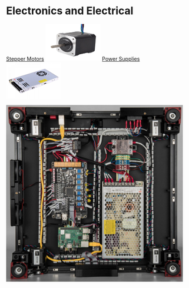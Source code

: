# Electronics and Electrical

[Stepper Motors](/Build%20Resources/Electronics/Stepper%20Motors) <img src="images/17HS15-1504S1.webp" width=150 height=100 title="foto" /> [Power Supplies](/Build%20Resources/Electronics/Power%20Supply) <img src="images/LRS-350-24.webp" width=150 height=100 title="foto" />

<img src="images/voron-electronics.webp" width=480 height=480 title="foto" />
